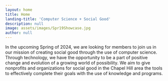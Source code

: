 ```yaml
---
layout: home
title: Home
landing-title: 'Computer Science + Social Good'
description: null
image: assets/images/Spr19Showcase.jpg
author: null
---
```


In the upcoming Spring of 2024, we are looking for members to join us in our mission of creating social good through the use of computer science. Through technology, we have the opportunity to be a part of positive change and evolution of a growing world of possibility. We aim to give nonprofits and organizations for social good in the Chapel Hill area the tools to effectively complete their goals with the use of knowledge and programs.
